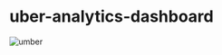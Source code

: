 # uber-analytics-dashboard

![umber](https://github.com/user-attachments/assets/f7e25210-eb08-4f55-a042-315a68b1cf3a)
